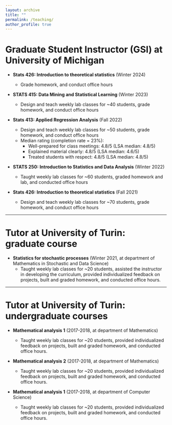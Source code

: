 ```yaml
---
layout: archive
title: ""
permalink: /teaching/
author_profile: true
---
```


Graduate Student Instructor (GSI) at University of Michigan
======

* **Stats 426: Introduction to theoretical statistics** (Winter 2024)
	* Grade homework, and conduct office hours

* **STATS 415: Data Mining and Statistical Learning** (Winter 2023)
	* Design and teach weekly lab classes for ~40 students, grade homework, and conduct office hours

* **Stats 413: Applied Regression Analysis** (Fall 2022)
	* Design and teach weekly lab classes for ~50 students, grade homework, and conduct office hours
	* Median rating (completion rate = 23%): 
		* Well-prepared for class meetings: 4.8/5 (LSA median: 4.8/5)
		* Explained material clearly: 4.8/5 (LSA median: 4.6/5)
		* Treated students with respect: 4.8/5 (LSA median: 4.8/5)

* **STATS 250: Introduction to Statistics and Data Analysis** (Winter 2022)
	* Taught weekly lab classes for ~60 students, graded homework and lab, and conducted office hours

* **Stats 426: Introduction to theoretical statistics** (Fall 2021)
	* Design and teach weekly lab classes for ~70 students, grade homework, and conduct office hours

---

Tutor at University of Turin: graduate course
======

* **Statistics for stochastic processes** (Winter 2021, at department of Mathematics in Stochastic and Data Science)
	* Taught weekly lab classes for ~20 students, assisted the instructor in developing the curriculum, provided individualized feedback on projects, built and graded homework, and conducted office hours.

---

Tutor at University of Turin: undergraduate courses
======

* **Mathematical analysis 1** (2017-2018, at department of Mathematics)
	* Taught weekly lab classes for ~20 students, provided individualized feedback on projects, built and graded homework, and conducted office hours.

* **Mathematical analysis 2** (2017-2018, at department of Mathematics)
	* Taught weekly lab classes for ~20 students, provided individualized feedback on projects, built and graded homework, and conducted office hours.

* **Mathematical analysis 1** (2017-2018, at department of Computer Science)
	* Taught weekly lab classes for ~20 students, provided individualized feedback on projects, built and graded homework, and conducted office hours.
